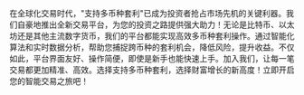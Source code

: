 在全球化交易时代，"支持多币种套利"已成为投资者抢占市场先机的关键利器。我们自豪地推出全新交易平台，为您的投资之路提供强大助力！无论是比特币、以太坊还是其他主流数字货币，我们的平台都能实现高效多币种套利操作。通过智能化算法和实时数据分析，帮助您捕捉跨币种的套利机会，降低风险，提升收益。不仅如此，平台界面友好、操作简便，即使是新手也能快速上手。加入我们，让每一笔交易都更加精准、高效。选择支持多币种套利，选择财富增长的新高度！立即开启您的智能交易之旅吧！